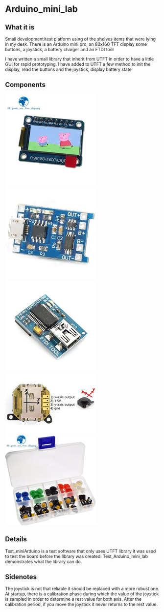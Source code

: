 # Arduino_mini_lab

## What it is
Small development/test platform using of the shelves items that were lying in my desk.
There is an Arduino mini pro, an 80x160 TFT display some buttons, a joystick, a battery charger and an FTDI tool

I have written a small library that inherit from UTFT in order to have a little GUI for rapid prototyping.
I have added to UTFT a few method to init the display, read the buttons and the joystick, display battery state

## Components
![TFT display](Doc/Components/small/IPS-0-96-pouce-7-p-SPI-HD-65-k-Couleur-1.jpg)
![Battery charger](Doc/Components/small/sku_219454_1.jpg)
![FTDI tool](Doc/Components/small/criusFTDI1.jpg)
![Joystick](Doc/Components/small/mini-joystick-slide-analogiqueXY.jpg)
![Tactile switch](Doc/Components/small/tactileSwitches.jpg)

## Details
Test_miniArduino is a test software that only uses UTFT library it was used to test the board before the library was created.
Test_Arduino_mini_lab demonstrates what the library can do.

## Sidenotes
The joystick is not that reliable it should be replaced with a more robust one.
At startup, there is a calibration phase during which the value of the joystick is sampled in order to determine a rest value for both axis. After the calibration period, if you move the joystick it never returns to the rest value.

